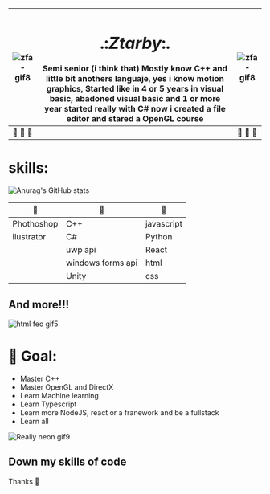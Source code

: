 <!-- ![ztb ico](https://user-images.githubusercontent.com/58752746/118578261-74846600-b751-11eb-9788-76dacd684c98.png) ddd -->


 ![zfa-gif8](https://user-images.githubusercontent.com/58752746/111704965-8dca6e00-8805-11eb-85bf-a299c81b6467.gif)  | <h1> .:*Ztarby*:. </h1>  Semi senior (i think that) Mostly know C++ and little bit anothers languaje, yes i know motion graphics, Started like in 4 or 5 years in visual basic, abadoned visual basic and 1 or more year started really with C# now i created a file editor and stared a OpenGL course | ![zfa-gif8](https://user-images.githubusercontent.com/58752746/111704965-8dca6e00-8805-11eb-85bf-a299c81b6467.gif)
--|--|--
🌈 🌈 🌈 |  | 🌈 🌈 🌈 



# skills:

<!-- ![escala gif2](https://user-images.githubusercontent.com/58752746/117097613-b95fd400-ad31-11eb-93e6-ba9350452f32.gif) -->

![Anurag's GitHub stats](https://github-readme-stats.vercel.app/api?username=ztarby&show_icons=true&theme=dark)



| 🥇 | 🥈 | 🥉 |
--|--|--
|Phothoshop|C++|javascript|
|ilustrator|C#|Python|
| |uwp api | React|
| | windows forms api |html |
| |Unity |css |

## **And more!!!**

![html feo gif5](https://user-images.githubusercontent.com/58752746/117098084-11e3a100-ad33-11eb-9ab0-30e6197661b8.gif)

# 🏴 Goal: 
- Master C++
- Master OpenGL and DirectX
- Learn Machine learning
- Learn Typescript
- Learn more NodeJS, react or a franework and be a fullstack
- Learn all

![Really neon gif9](https://user-images.githubusercontent.com/58752746/118576512-47828400-b74e-11eb-8b24-0b72293754ac.gif)

## Down my skills of code
Thanks 🖤
<!--
**ztarby/ztarby** is a ✨ _special_ ✨ repository because its `README.md` (this file) appears on your GitHub profile.

Here are some ideas to get you started:

- 🔭 I’m currently working on ...
- 🌱 I’m currently learning ...
- 👯 I’m looking to collaborate on ...
- 🤔 I’m looking for help with ...
- 💬 Ask me about ...
- 📫 How to reach me: ...![ztb ico](https://user-images.githubusercontent.com/58752746/111701925-24e0f700-8801-11eb-8722-c2a5ffac75c0.png)


- 😄 Pronouns: ...

- ⚡ Fun fact: ...
-->
